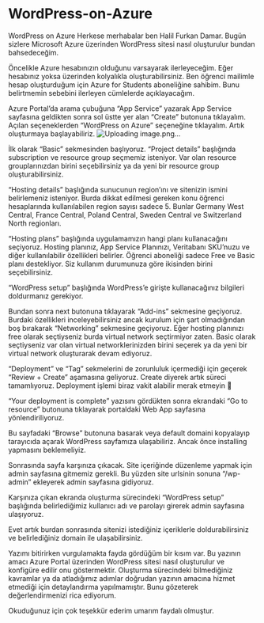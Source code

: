 # WordPress-on-Azure

WordPress on Azure
Herkese merhabalar ben Halil Furkan Damar. Bugün sizlere Microsoft Azure üzerinden WordPress sitesi nasıl oluşturulur bundan bahsedeceğim.

Öncelikle Azure hesabınızın olduğunu varsayarak ilerleyeceğim. Eğer hesabınız yoksa <link> üzerinden kolyalıkla oluşturabilirsiniz. Ben öğrenci mailimle hesap oluşturduğum için Azure for Students aboneliğine sahibim. Bunu belirtmemin sebebini ilerleyen cümlelerde açıklayacağım.


Azure Portal’da arama çubuğuna “App Service” yazarak App Service sayfasına geldikten sonra sol üstte yer alan “Create” butonuna tıklayalım. Açılan seçeneklerden “WordPress on Azure” seçeneğine tıklayalım. Artık oluşturmaya başlayabiliriz.
![Uploading image.png…]()


İlk olarak “Basic” sekmesinden başlıyoruz. “Project details” başlığında subscription ve resource group seçmemiz isteniyor. Var olan resource grouplarınızdan birini seçebilirsiniz ya da yeni bir resource group oluşturabilirsiniz.


“Hosting details” başlığında sunucunun region’ını ve sitenizin ismini belirlemeniz isteniyor. Burda dikkat edilmesi gereken konu öğrenci hesaplarında kullanılabilen region sayısı sadece 5. Bunlar Germany West Central, France Central, Poland Central, Sweden Central ve Switzerland North regionları.


“Hosting plans” başlığında uygulamamızın hangi planı kullanacağını seçiyoruz. Hosting planınız, App Service Planınızı, Veritabanı SKU’nuzu ve diğer kullanılabilir özellikleri belirler. Öğrenci aboneliği sadece Free ve Basic planı destekliyor. Siz kullanım durumunuza göre ikisinden birini seçebilirsiniz.


“WordPress setup” başlığında WordPress’e girişte kullanacağınız bilgileri doldurmanız gerekiyor.


Bundan sonra next butonuna tıklayarak “Add-ins” sekmesine geçiyoruz. Burdaki özellikleri inceleyebilirsiniz ancak kurulum için şart olmadığından boş bırakarak “Networking” sekmesine geçiyoruz. Eğer hosting planınızı free olarak seçtiyseniz burda virtual network seçtirmiyor zaten. Basic olarak seçtiyseniz var olan virtual networklerinizden birini seçerek ya da yeni bir virtual network oluşturarak devam ediyoruz.

“Deployment” ve “Tag” sekmelerini de zorunluluk içermediği için geçerek “Review + Create” aşamasına geliyoruz. Create diyerek artık süreci tamamlıyoruz. Deployment işlemi biraz vakit alabilir merak etmeyin 🙂

“Your deployment is complete” yazısını gördükten sonra ekrandaki “Go to resource” butonuna tıklayarak portaldaki Web App sayfasına yönlendiriliyoruz.


Bu sayfadaki “Browse” butonuna basarak veya default domaini kopyalayıp tarayıcıda açarak WordPress sayfamıza ulaşabiliriz. Ancak önce installing yapmasını beklemeliyiz.


Sonrasında sayfa karşınıza çıkacak. Site içeriğinde düzenleme yapmak için admin sayfasına gitmemiz gerekli. Bu yüzden site urlsinin sonuna “/wp-admin” ekleyerek admin sayfasına gidiyoruz.


Karşınıza çıkan ekranda oluşturma sürecindeki “WordPress setup” başlığında belirlediğimiz kullanıcı adı ve parolayı girerek admin sayfasına ulaşıyoruz.


Evet artık burdan sonrasında sitenizi istediğiniz içeriklerle doldurabilirsiniz ve belirlediğiniz domain ile ulaşabilirsiniz.

Yazımı bitirirken vurgulamakta fayda gördüğüm bir kısım var. Bu yazının amacı Azure Portal üzerinden WordPress sitesi nasıl oluşturulur ve konfigüre edilir onu göstermektir. Oluşturma sürecindeki bilmediğiniz kavramlar ya da atladığımız adımlar doğrudan yazının amacına hizmet etmediği için detaylandırma yapılmamıştır. Bunu gözeterek değerlendirmenizi rica ediyorum.

Okuduğunuz için çok teşekkür ederim umarım faydalı olmuştur.

